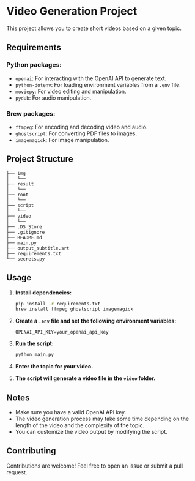 
 # Video Generation Project

This project allows you to create short videos based on a given topic.

## Requirements

### Python packages:

- `openai`: For interacting with the OpenAI API to generate text.
- `python-dotenv`: For loading environment variables from a `.env` file.
- `moviepy`: For video editing and manipulation.
- `pydub`: For audio manipulation.

### Brew packages:

- `ffmpeg`: For encoding and decoding video and audio.
- `ghostscript`: For converting PDF files to images.
- `imagemagick`: For image manipulation.

## Project Structure

```
├── img
│   └──
├── result
│   └──
├── root
│   └──
├── script
│   └──
├── video
│   └──
├── .DS_Store
├── .gitignore
├── README.md
├── main.py
├── output_subtitle.srt
├── requirements.txt
└── secrets.py
```

## Usage

1. **Install dependencies:**
   ```bash
   pip install -r requirements.txt
   brew install ffmpeg ghostscript imagemagick
   ```

2. **Create a `.env` file and set the following environment variables:**
   ```
   OPENAI_API_KEY=your_openai_api_key
   ```

3. **Run the script:**
   ```bash
   python main.py
   ```

4. **Enter the topic for your video.**

5. **The script will generate a video file in the `video` folder.**

## Notes

- Make sure you have a valid OpenAI API key.
- The video generation process may take some time depending on the length of the video and the complexity of the topic.
- You can customize the video output by modifying the script.

## Contributing

Contributions are welcome! Feel free to open an issue or submit a pull request.
 
